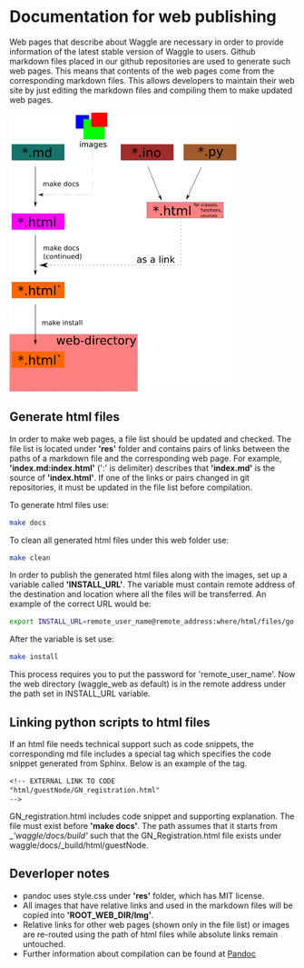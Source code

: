 # Documentation for web publishing

Web pages that describe about Waggle are necessary in order to provide information of the latest stable version of Waggle to users. Github markdown files placed in our github repositories are used to generate such web pages. This means that contents of the web pages come from the corresponding markdown files. This allows developers to maintain their web site by just editing the markdown files and compiling them to make updated web pages.

<img src="res/web-doc-diagram.png" width=400 /> <br>

## Generate html files

In order to make web pages, a file list should be updated and checked. The file list is located under __'res'__ folder and contains pairs of links between the paths of a markdown file and the corresponding web page. For example, __'index.md:index.html'__ (':' is delimiter) describes that __'index.md'__ is the source of __'index.html'__. If one of the links or pairs changed in git repositories, it must be updated in the file list before compilation.

To generate html files use:

```bash
make docs
```

To clean all generated html files under this web folder use:

```bash
make clean
```

In order to publish the generated html files along with the images, set up a variable called __'INSTALL_URL'__. The variable must contain remote address of the destination and location where all the files will be transferred. An example of the correct URL would be:

```bash
export INSTALL_URL=remote_user_name@remote_address:where/html/files/go # in linux
```

After the variable is set use:

```bash
make install
```
This process requires you to put the password for 'remote_user_name'. Now the web directory (waggle_web as default) is in the remote address under the path set in INSTALL_URL variable.

## Linking python scripts to html files

If an html file needs technical support such as code snippets, the corresponding md file includes a special tag which specifies the code snippet generated from Sphinx. Below is an example of the tag.

```
<!-- EXTERNAL LINK TO CODE
"html/guestNode/GN_registration.html"
-->
```

GN_registration.html includes code snippet and supporting explanation. The file must exist before __'make docs'__. The path assumes that it starts from __'waggle/docs/_build'__ such that the GN_Registration.html file exists under waggle/docs/_build/html/guestNode.

## Deverloper notes

* pandoc uses style.css under __'res'__ folder, which has MIT license.
* All images that have relative links and used in the markdown files will be copied into __'ROOT_WEB_DIR/Img'__.
* Relative links for other web pages (shown only in the file list) or images are re-routed using the path of html files while absolute links remain untouched.
* Further information about compilation can be found at [Pandoc](http://pandoc.org)
